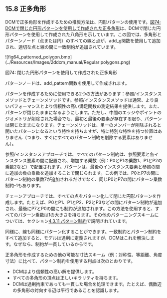 ## 15.8 正多角形

DCMで正多角形を作成するための推奨方法は、円形パターンの使用です。[図74: DCMで閉じた円形パターンを使用して作成された正多角形](#_Ref469800263)は、DCMで閉じた円形パターンを使用して作成された八角形を示しています。この図では、多角形とパターンノード（点または円）のすべての線と点が、add\_g関数を使用して追加され、適切な点と線の間に一致制約が追加されています。

![fig64_patterned_polygon.bmp](../Resources/Images/2ddcm_manual/Regular polygons.png)

図74: 閉じた円形パターンを使用して作成された正多角形

パターンノードは、add\_pattern関数を使用して作成されます。

パターンを作成するために使用できる2つの方法があります：参照/インスタンスメソッドとチェーンメソッドです。参照/インスタンスメソッドは通常、より良いパフォーマンスとより信頼性の高い満足関数の測定結果を提供します。また、パターンが閉じたままになるようにします。ただし、中間のエッジやポイントのジオメトリが削除された場合でも、最初と最後の要素が存在する限り、パターンは閉じたままになります。チェーンメソッドは、単一のメンバーが削除されると開いたパターンになるという特性を持ちますが、特に特別な特性を持つ位置はありません（つまり、すぐにすべてのパターン制約を削除する要素はありません）。

参照/インスタンスアプローチでは、すべてのパターン制約は、参照要素と各インスタンス要素の間に配置され、増加する乗数（例：P0とP1の乗数1、P1とP2の乗数2など）で配置されます。パターンは、最後のインスタンス要素と参照の間に追加の負の乗数を追加することで閉じられます。この例では、P0とP7の間にパターン制約の乗数7が追加されるだけでなく、同じP0とP7の間にパターン乗数制約-1もあります。

チェーンアプローチでは、すべての点をパターン化して閉じた円形パターンを作成します。たとえば、P0とP1、P1とP2、P2とP3などの間にパターン制約が追加され、最後にP7とP0の間にも制約が追加されます。この方法を使用すると、すべてのパターン乗数は1の大きさを持ちます。その他のパターニングスキームについては、セクション[4.3.11 パターン制約](4.3._Logical_constraints.md)で説明されています。

同様に、線も同様にパターン化することができます。一致制約とパターン制約をすべて追加すると、モデルは過剰に定義されますが、DCMはこれを解決します。なぜなら、制約が一貫しているからです。

正多角形を作成するための他の可能な寸法スキーム（例：対称性、等距離、角度寸法）に比べて、パターン制約を使用する利点は次のとおりです。

- DCMはより信頼性の高い解を提供します。
- すべての多角形の頂点は正しいキラリティを持ちます。
- DCMは過剰拘束であっても一貫した場合を処理できます。たとえば、偶数辺の多角形の対向する辺は平行であることを認識します。
